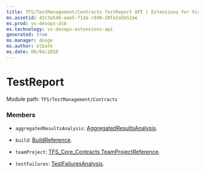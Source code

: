```yaml
---
title: TFS/TestManagement/Contracts TestReport API | Extensions for Visual Studio Team Services
ms.assetid: 42c3a548-aae5-71da-c940-20fe2a5b52ae
ms.prod: vs-devops-alm
ms.technology: vs-devops-extensions-api
generated: true
ms.manager: douge
ms.author: elbatk
ms.date: 08/04/2016
---
```


# TestReport

Module path: `TFS/TestManagement/Contracts`


### Members

* `aggregatedResultsAnalysis`: [AggregatedResultsAnalysis](../../../TFS/TestManagement/Contracts/AggregatedResultsAnalysis.md). 

* `build`: [BuildReference](../../../TFS/TestManagement/Contracts/BuildReference.md). 

* `teamProject`: [TFS_Core_Contracts.TeamProjectReference](../../../TFS/Core/Contracts/TeamProjectReference.md). 

* `testFailures`: [TestFailuresAnalysis](../../../TFS/TestManagement/Contracts/TestFailuresAnalysis.md). 

